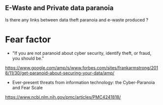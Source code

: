 ## E-Waste and Private data paranoia

Is there any links between data theft paranoia and e-waste produced ?

# Fear factor

- "If you are not paranoid about cyber security, identify theft, or fraud, you should be."

https://www.google.com/amp/s/www.forbes.com/sites/frankarmstrong/2018/11/30/get-paranoid-about-securing-your-data/amp/

- Ever-present threats from information technology: the Cyber-Paranoia and Fear Scale

https://www.ncbi.nlm.nih.gov/pmc/articles/PMC4241818/